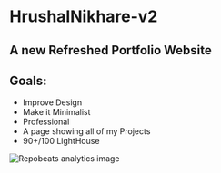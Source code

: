 # HrushalNikhare-v2
## A new Refreshed Portfolio Website
## Goals:
<ul>
<li>Improve Design</li>
<li>Make it Minimalist</li>
<li>Professional </li>
<li>A page showing all of my Projects</li>
<li>90+/100 LightHouse</li>
</ul>
<img src="https://repobeats.axiom.co/api/embed/9952469605519855ca3f99b2f0eab716a9b6e3eb.svg" alt="Repobeats analytics image">

